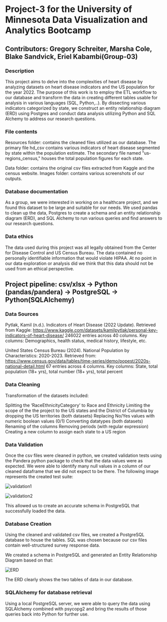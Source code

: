 # Project-3 for the University of Minnesota Data Visualization and Analytics Bootcamp
## Contributors: Gregory Schreiter, Marsha Cole, Blake Sandvick, Eriel Kabambi(Group-03)
### Description 
This project aims to delve into the complexities of heart disease by analyzing datasets on heart disease indicators and the US population for the year 2022. The purpose of this work is to employ the ETL workflow to our database and transform the data in creating different tables usable for analysis in various languages (SQL, Python,..).
By dissecting various indicators categorized by state, we construct an entity relationship diagram (ERD) using Postgres and conduct data analysis utilizing Python and SQL Alchemy to address our research questions.

### File contents
Resources folder: contains the cleaned files utilized as our database. The primary file hd_csv contains various indicators of heart disease segmented by state within the population estimate. The secondary file named "us-regions_census," houses the total population figures for each state.

Data folder:  contains the original csv files extracted from Kaggle and the census website.
Images folder:  contains various screenshots of our outputs.

### Database documentation
As a group, we were interested in working on a healthcare project, and we found this dataset to be large and suitable for our needs. We used pandas to clean up the data, Postgres to create a schema and an entity relationship diagram (ERD), and SQL Alchemy to run various queries and find answers to our research questions.

### Data ethics
The data used during this project was all legally obtained from the Center for Disease Control and US Census Bureau. The data contained no personally identifiable information that would violate HIPAA. At no point in our data exploration or analysis did we think that this data should not be used from an ethical perspective.



## Project pipeline: csv/xlsx -> Python (pandas/pandera) -> PostgreSQL -> Python(SQLAlchemy)

### Data Sources
Pytlak, Kamil (n.d.). Indicators of Heart Disease (2022 Update). Retrieved from Kaggle: https://www.kaggle.com/datasets/kamilpytlak/personal-key-indicators-of-heart-disease/
246022 entries across 40 columns. Key columns: Demographics, health status, medical history, lifestyle, etc.


United States Census Bureau (2024). National Population by Characteristics: 2020-2023. Retrieved from: https://www.census.gov/data/tables/time-series/demo/popest/2020s-national-detail.html
67 entries across 4 columns. Key columns: State, total population (18+ yrs), total number (18+ yrs), total percent 


### Data Cleaning

Transformation of the datasets included:

Splitting the ‘RaceEthnicityCategory’ to Race and Ethnicity 
Limiting the scope of the the project to the US states and the District of Columbia by dropping the US territories (both datasets)
Replacing No/Yes values with numeric boolean values (0/1) 
Converting datatypes (both datasets)
Renaming of the columns
Removing periods (with regular expression)
Creating a new column to assign each state to a US region

### Data Validation

Once the csv files were cleaned in python, we created validation tests using the Pandera python package to check that the data values were as expected.  We were able to identify many null values in a column of our cleaned dataframe that we did not expect to be there. The following image represents the created test suite:

![validation1](https://github.com/schr0841/project-3-group-03/blob/main/images/validation1.png)

![validation2](https://github.com/schr0841/project-3-group-03/blob/main/images/validation2.png)


This allowed us to create an accurate schema in PostgreSQL that successfully loaded the data.


### Database Creation

Using the cleaned and validated csv files, we created a PostgreSQL database to house the tables. SQL was chosen because our csv files contain well-structured survey  response data. 

We created a schema in PostgreSQL and generated an Entity Relationship Diagram based on that:

![ERD](https://github.com/schr0841/project-3-group-03/blob/main/images/ERD.png)

The ERD clearly shows the two tables of data in our database.


### SQLAlchemy for database retrieval

Using a local PostgreSQL server, we were able to query the data using SQLAlchemy combined with psycopg2 and bring the results of those queries back into Python for further use.



